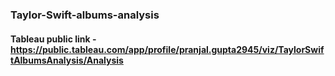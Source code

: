 ### Taylor-Swift-albums-analysis

#### Tableau public link - https://public.tableau.com/app/profile/pranjal.gupta2945/viz/TaylorSwiftAlbumsAnalysis/Analysis
